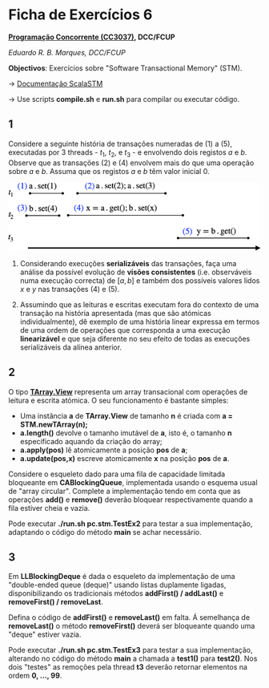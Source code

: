 # Ficha de Exercícios 6


__[Programação Concorrente (CC3037)](https://www.dcc.fc.up.pt/~edrdo/aulas/pc), DCC/FCUP__

_Eduardo R. B. Marques, DCC/FCUP_ 

**Objectivos**: Exercícios sobre "Software Transactional Memory" (STM).

&rarr; [Documentação ScalaSTM](https://nbronson.github.io/scala-stm/api/0.8/scala/concurrent/stm/japi/STM$.html)


&rarr; Use scripts __compile.sh__ e __run.sh__ para compilar ou executar código.

## 1

Considere a seguinte história de transações numeradas de $(1)$ a  $(5)$, executadas por 3 threads - $t_1$, $t_2$, e $t_3$ - e envolvendo dois registos $a$ e $b$. Observe que as transações $(2)$ e $(4)$ envolvem mais do que uma operação sobre $a$ e $b$. Assuma que os registos $a$ e $b$ têm valor inicial $0$. 
  
![](h.png)

1. Considerando execuções __serializáveis__ das transações, faça uma análise da possível evolução de __visões consistentes__ (i.e. observáveis numa execução correcta) de $[a,b]$ e também dos possíveis valores lidos $x$ e $y$ nas transações (4) e (5).

2. Assumindo que as leituras e escritas executam fora do contexto de uma transação na história apresentada (mas que são atómicas individualmente), dê exemplo de uma história linear expressa em termos de uma ordem de operações que corresponda a uma execução __linearizável__ e que seja diferente no seu efeito de todas as execuções serializáveis da alínea anterior. 


## 2 

O tipo [__TArray.View__](https://nbronson.github.io/scala-stm/api/0.8/scala/concurrent/stm/TArray$$View.html) representa um array transacional com operações de leitura e escrita atómica. 
O seu funcionamento é bastante simples:

- Uma instância __a__ de __TArray.View__ de tamanho __n__ é criada com __a = STM.newTArray(n);__
- __a.length()__ devolve o tamanho imutável de __a__, isto é, o tamanho __n__ especificado aquando da criação do array;
- __a.apply(pos)__ lê atomicamente a posição __pos__ de __a__;
- __a.update(pos,x)__ escreve atomicamente __x__ na posição __pos__ de __a__.

Considere o esqueleto dado para uma fila de capacidade limitada bloqueante em __CABlockingQueue__, implementada usando o esquema usual de "array circular". Complete a implementação tendo em conta que as operações __add()__ e __remove()__ deverão bloquear respectivamente quando a fila estiver cheia e vazia.

Pode executar __./run.sh pc.stm.TestEx2__ para testar a sua implementação, adaptando o código do método __main__ se achar necessário.

## 3

Em __LLBlockingDeque__ é dada o esqueleto da implementação de uma "double-ended queue (deque)" usando listas duplamente ligadas, disponibilizando os tradicionais métodos __addFirst() / addLast()__ e __removeFirst() / removeLast__.

Defina o código de __addFirst()__ e __removeLast()__ em falta.
Á semelhança de __removeLast()__ o método __removeFirst()__ deverá ser bloqueante quando uma "deque" estiver vazia.

Pode executar __./run.sh pc.stm.TestEx3__ para testar a sua implementação, alterando no código do método __main__ a chamada a __test1()__ para __test2()__. 
Nos dois "testes" as remoções pela thread __t3__ deverão retornar elementos na ordem __0, ..., 99__.


 

